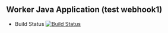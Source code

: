 ## Worker Java Application (test webhook1)

  * Build Status
[![Build Status](http://20.71.111.46:8080/buildStatus/icon?job=instantvoting%2Fworker-build)](http://20.71.111.46:8080/job/instantvoting/job/worker-build/)
